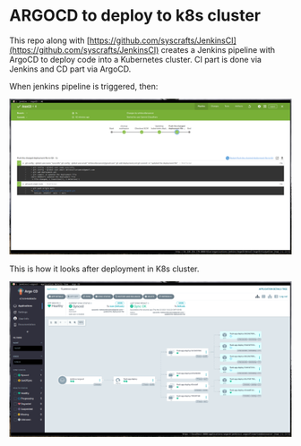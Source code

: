 # ARGOCD to deploy to k8s cluster

This repo along with [https://github.com/syscrafts/JenkinsCI](https://github.com/syscrafts/JenkinsCI) creates a Jenkins pipeline with ArgoCD to deploy code into a Kubernetes cluster. CI part is done via Jenkins and CD part via ArgoCD.

When jenkins pipeline is triggered, then:

![](images/blueocean.png)

This is how it looks after deployment in K8s cluster.

![](images/argocd.png)

